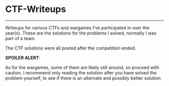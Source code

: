 # CTF-Writeups
--------------
Writeups for various CTFs and wargames I've participated in over the year(s). These are the solutions for the problems I solved, normally I was part of a team.

The CTF solutions were all posted after the competition ended.

**SPOILER ALERT**:

As for the wargames, some of them are likely still around, so proceed with caution.
I recommend only reading the solution after you have solved the problem yourself, to
see if there is an alternate and possibly better solution.
